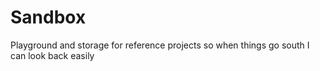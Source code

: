 # Sandbox
Playground and storage for reference projects  so when things go south I can look back easily
